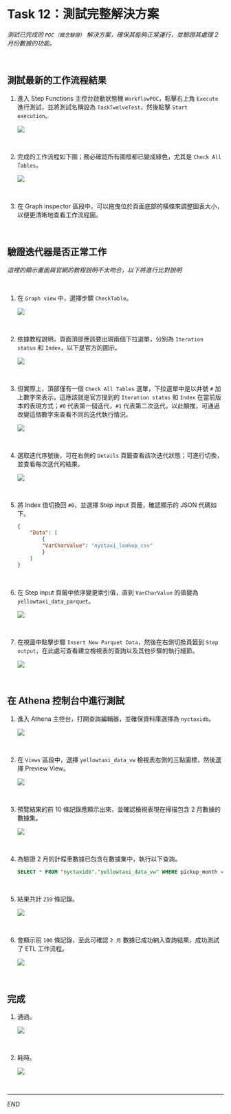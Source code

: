 # Task 12：測試完整解決方案

_測試已完成的 `POC（概念驗證）` 解決方案，確保其能夠正常運行，並驗證其處理 2 月份數據的功能。_

<br>

## 測試最新的工作流程結果

1. 進入 Step Functions 主控台啟動狀態機 `WorkflowPOC`，點擊右上角 `Execute` 進行測試，並將測試名稱設為 `TaskTwelveTest`，然後點擊 `Start execution`。

    ![](images/img_163.png)

<br>

2. 完成的工作流程如下圖；務必確認所有圖框都已變成綠色，尤其是 `Check All Tables`。

    ![](images/img_164.png)

<br>

3. 在 Graph inspector 區段中，可以拖曳位於頁面底部的橫條來調整圖表大小，以便更清晰地查看工作流程圖。

<br>

## 驗證迭代器是否正常工作

_這裡的顯示畫面與官網的教程說明不太吻合，以下將進行比對說明_

<br>

1. 在 `Graph view` 中，選擇步驟 `CheckTable`。

    ![](images/img_172.png)

<br>

2. 依據教程說明，頁面頂部應該要出現兩個下拉選單，分別為 `Iteration status` 和 `Index`，以下是官方的圖示。

    ![](images/img_173.png)

<br>

3. 但實際上，頂部僅有一個 `Check All Tables` 選單，下拉選單中是以井號 `#` 加上數字來表示，這應該就是官方提到的 `Iteration status` 和 `Index` 在當前版本的表現方式；`#0` 代表第一個迭代，`#1` 代表第二次迭代，以此類推，可通過改變這個數字來查看不同的迭代執行情況。

    ![](images/img_174.png)

<br>

4. 選取迭代序號後，可在右側的 `Details` 頁籤查看該次迭代狀態；可進行切換，並查看每次迭代的結果。

    ![](images/img_175.png)

<br>

5. 將 Index 值切換回 `#0`，並選擇 Step input 頁籤，確認顯示的 JSON 代碼如下。

    ```json
    {
        "Data": [
            {
            "VarCharValue": "nyctaxi_lookup_csv"
            }
        ]
    }
    ```

<br>

6. 在 Step input 頁籤中依序變更索引值，直到 `VarCharValue` 的值變為 `yellowtaxi_data_parquet`。

    ![](images/img_176.png)

<br>

7. 在視圖中點擊步驟 `Insert New Parquet Data`，然後在右側切換頁籤到 `Step output`，在此處可查看建立檢視表的查詢以及其他步驟的執行細節。

    ![](images/img_177.png)

<br>

## 在 Athena 控制台中進行測試

1. 進入 Athena 主控台，打開查詢編輯器，並確保資料庫選擇為 `nyctaxidb`。

    ![](images/img_165.png)

<br>

2. 在 `Views` 區段中，選擇 `yellowtaxi_data_vw` 檢視表右側的三點圖標，然後選擇 Preview View。

    ![](images/img_166.png)

<br>

3. 預覽結果的前 10 條記錄應顯示出來，並確認檢視表現在掃描包含 2 月數據的數據集。

    ![](images/img_167.png)

<br>

4. 為驗證 2 月的計程車數據已包含在數據集中，執行以下查詢。

    ```sql
    SELECT * FROM "nyctaxidb"."yellowtaxi_data_vw" WHERE pickup_month = '02'
    ```

<br>

5. 結果共計 `259` 條記錄。

    ![](images/img_168.png)

<br>

6. 會顯示前 `100` 條記錄，至此可確認 `2 月` 數據已成功納入查詢結果，成功測試了 ETL 工作流程。

    ![](images/img_169.png)

<br>

## 完成

1. 通過。

    ![](images/img_170.png)

<br>

2. 耗時。

    ![](images/img_171.png)

<br>

___

_END_